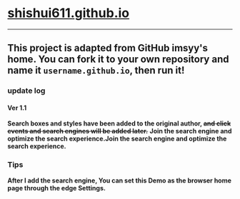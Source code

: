 # [shishui611.github.io]()

-----------------------------------------------------------------------------------------------

## This project is adapted from GitHub imsyy's home. You can fork it to your own repository and name it `username.github.io`, then run it!

### update log

#### Ver 1.1

**Search boxes and styles have been added to the original author, ~~and click events and search engines will be added later.~~** **Join the search engine and optimize the search experience.Join the search engine and optimize the search experience.**


### Tips

**After I add the search engine, You can set this Demo as the browser home page through the edge Settings.**
